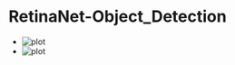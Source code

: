 # RetinaNet-Object_Detection
- ![plot](https://github.com/AbirKhan96/SampleImages_AI-ML/blob/main/12front00007_part060_2560_2560_3072_3072.JPG)
- ![plot](https://github.com/AbirKhan96/SampleImages_AI-ML/blob/main/12front00089_part038_1536_2560_2048_3072.JPG)
